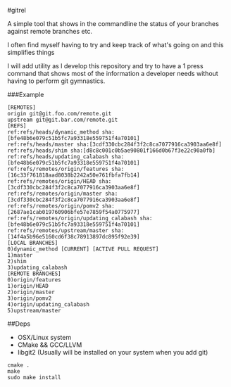 #gitrel

A simple tool that shows in the commandline the status of your branches against remote branches etc.

I often find myself having to try and keep track of what's going on and this simplifies things

I will add utility as I develop this repository and try to have a 1 press command that shows most of the information a developer needs without having to perform git gymnastics.

###Example
```
[REMOTES]
origin git@git.foo.com/remote.git
upstream git@git.bar.com/remote.git
[REFS]
ref:refs/heads/dynamic_method sha:[bfe48b6e079c51b5fc7a93318e559751f4a70101]
ref:refs/heads/master sha:[3cdf330cbc284f3f2c8ca7077916ca3903aa6e8f]
ref:refs/heads/shim sha:[d8c8c001c0b5ae90801f166d0b67f3e22c90a0fb]
ref:refs/heads/updating_calabash sha:[bfe48b6e079c51b5fc7a93318e559751f4a70101]
ref:refs/remotes/origin/features sha:[16c33f761818aad8038b2242a50e761fbfa7fb14]
ref:refs/remotes/origin/HEAD sha:[3cdf330cbc284f3f2c8ca7077916ca3903aa6e8f]
ref:refs/remotes/origin/master sha:[3cdf330cbc284f3f2c8ca7077916ca3903aa6e8f]
ref:refs/remotes/origin/pomv2 sha:[2687ae1cab019760906bfe57e7859f54a0775977]
ref:refs/remotes/origin/updating_calabash sha:[bfe48b6e079c51b5fc7a93318e559751f4a70101]
ref:refs/remotes/upstream/master sha:[14f4a5b96e5160cd6f38c78913897dc895f92e39]
[LOCAL BRANCHES]
0)dynamic_method [CURRENT] [ACTIVE PULL REQUEST]
1)master
2)shim
3)updating_calabash
[REMOTE BRANCHES]
0)origin/features
1)origin/HEAD
2)origin/master
3)origin/pomv2
4)origin/updating_calabash
5)upstream/master
```

##Deps
- OSX/Linux system
- CMake && GCC/LLVM
- libgit2 (Usually will be installed on your system when you add git)

```Shell
cmake .
make
sudo make install
```
